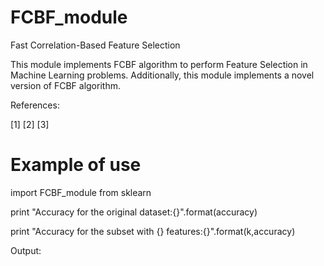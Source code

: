 # FCBF_module
Fast Correlation-Based Feature Selection

This module implements FCBF algorithm to perform Feature Selection in Machine Learning problems. Additionally, this module implements a novel version of FCBF algorithm. 



References:

[1] 
[2]
[3]


# Example of use
import FCBF_module
from sklearn 


print "Accuracy for the original dataset:{}".format(accuracy)




print "Accuracy for the subset with {} features:{}".format(k,accuracy)


Output:





